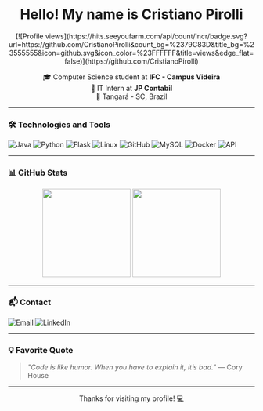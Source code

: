 <h1 align="center">Hello! My name is Cristiano Pirolli</h1>

<p align="center">
[![Profile views](https://hits.seeyoufarm.com/api/count/incr/badge.svg?url=https://github.com/CristianoPirolli&count_bg=%2379C83D&title_bg=%23555555&icon=github.svg&icon_color=%23FFFFFF&title=views&edge_flat=false)](https://github.com/CristianoPirolli)
</p>

<p align="center">
🎓 Computer Science student at <strong>IFC - Campus Videira</strong> <br>
💼 IT Intern at <strong>JP Contabil</strong> <br>
📍 Tangará - SC, Brazil
</p>

---

### 🛠️ Technologies and Tools

![Java](https://img.shields.io/badge/Java-ED8B00?style=for-the-badge&logo=java&logoColor=white)
![Python](https://img.shields.io/badge/Python-3776AB?style=for-the-badge&logo=python&logoColor=white)
![Flask](https://img.shields.io/badge/Flask-000000?style=for-the-badge&logo=flask&logoColor=white)
![Linux](https://img.shields.io/badge/Linux-FCC624?style=for-the-badge&logo=linux&logoColor=black)
![GitHub](https://img.shields.io/badge/GitHub-181717?style=for-the-badge&logo=github&logoColor=white)
![MySQL](https://img.shields.io/badge/MySQL-4479A1?style=for-the-badge&logo=mysql&logoColor=white)
![Docker](https://img.shields.io/badge/Docker-2496ED?style=for-the-badge&logo=docker&logoColor=white)
![API](https://img.shields.io/badge/API-61DAFB?style=for-the-badge&logo=swagger&logoColor=black)


---

### 📊 GitHub Stats

<div align="center">
  <img height="180em" src="https://github-readme-stats.vercel.app/api?username=CristianoPirolli&show_icons=true&theme=tokyonight&count_private=true&hide=issues"/>
  <img height="180em" src="https://github-readme-stats.vercel.app/api/top-langs/?username=CristianoPirolli&layout=compact&langs_count=7&theme=tokyonight"/>
</div>

---

### 📬 Contact

[![Email](https://img.shields.io/badge/Email-c8c8c8?style=for-the-badge&logo=gmail&logoColor=EA4335)](mailto:cristianopirolli@hotmail.com)
[![LinkedIn](https://img.shields.io/badge/LinkedIn-0A66C2?style=for-the-badge&logo=linkedin&logoColor=white)](https://www.linkedin.com/in/CristianoPirolli)

---

### 💡 Favorite Quote

> *"Code is like humor. When you have to explain it, it’s bad."* — Cory House

---

<p align="center">
  Thanks for visiting my profile! 💻
</p>
